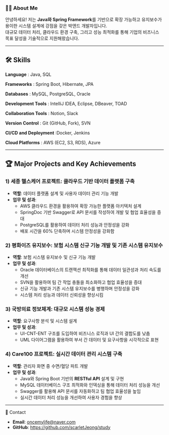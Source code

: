 ### 👩‍💻 About Me

안녕하세요! 저는 **Java와 Spring Framework**를 기반으로 확장 가능하고 유지보수가 용이한 시스템 설계에 강점을 갖은 박앤드 개발자입니다.\
대규모 데이터 처리, 클라우드 환경 구축, 그리고 성능 최적화를 통해 기업의 비즈니스 목표 달성을 기술적으로 지원해왔습니다.

---

## 🛠️ Skills

**Language** : Java, SQL

**Frameworks** : Spring Boot, Hibernate, JPA

**Databases** : MySQL, PostgreSQL, Oracle

**Development Tools** : IntelliJ IDEA, Eclipse, DBeaver, TOAD

**Collaboration Tools** : Notion, Slack

**Version Control** : Git (GitHub, Fork), SVN

**CI/CD and Deployment** :Docker, Jenkins

**Cloud Platforms** : AWS (EC2, S3, RDS), Azure


---

## 🏆 Major Projects and Key Achievements

### 1) 세종 헬스케어 프로젝트: 클라우드 기반 데이터 플랫폼 구축

- **역할**: 데이터 플랫폼 설계 및 사용자 데이터 관리 기능 개발
- **업무 및 성과**:
  - AWS 클라우드 환경을 활용하여 확장 가능한 플랫폼 아키텍처 설계
  - SpringDoc 기반 Swagger로 API 문서를 작성하여 개발 및 협업 효율성을 증대
  - PostgreSQL를 활용하여 데이터 처리 성능과 안정성을 강화
  - 배포 시간을 60% 단축하며 시스템 안정성을 강화함

### 2) 평화이즈 유지보수: 보험 시스템 신규 기능 개발 및 기존 시스템 유지보수

- **역할**: 보험 시스템 유지보수 및 신규 기능 개발
- **업무 및 성과**:
  - Oracle 데이터베이스의 트랜잭션 최적화를 통해 데이터 일관성과 처리 속도를 개선
  - SVN을 활용하여 팀 간 작업 충돌을 최소화하고 협업 효율성을 증대
  - 신규 기능 개발과 기존 시스템 유지보수를 병행하며 안정성을 강화
  - 시스템 처리 성능과 데이터 신뢰성을 향상시킴

### 3) 국방의료 정보체계: 대규모 시스템 성능 경제

- **역할**: 요구사항 분석 및 시스템 설계
- **업무 및 성과**:
  - UI-CNT-ENT 구조를 도입하여 비즈니스 로직과 UI 간의 결합도를 낮춤
  - UML 다이어그램을 활용하여 부서 간 데이터 및 요구사항을 시각적으로 표현

### 4) Care100 프로젝트: 실시간 데이터 관리 시스템 구축

- **역할**: 관리자 화면 중 수면/혈당 파트 개발
- **업무 및 성과**:
  - Java와 Spring Boot 기반의 **RESTful API** 설계 및 구현
  - MySQL 데이터베이스 구조 최적화와 인덱싱을 통해 데이터 처리 성능을 개선
  - Swagger를 활용해 API 문서를 자동화하고 팀 협업 효율성을 높임
  - 실시간 데이터 처리 성능을 개선하여 사용자 경험을 향상


---
💬 Contact

- **Email**: oncemylife@naver.com
- **GitHub**: https://github.com/scarletJeong/study



